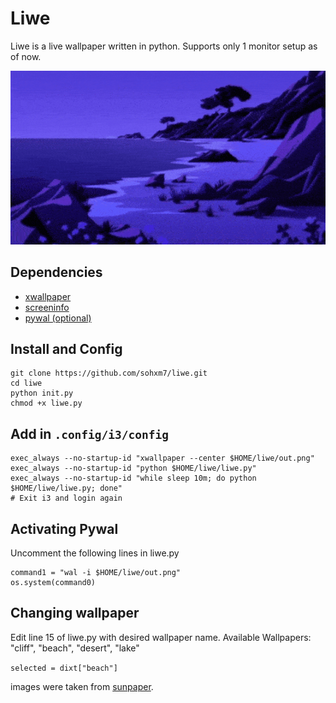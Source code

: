 # Liwe 

Liwe is a live wallpaper written in python. Supports only 1 monitor setup as of now.

![wallpaper](images/liwe.gif)

## Dependencies
+ [xwallpaper](https://archlinux.org/packages/community/x86_64/xwallpaper/)
+ [screeninfo](https://pypi.org/project/screeninfo/)
+ [pywal (optional)](https://github.com/dylanaraps/pywal)

## Install and Config
```
git clone https://github.com/sohxm7/liwe.git
cd liwe
python init.py 
chmod +x liwe.py
```

## Add in ```.config/i3/config```
```
exec_always --no-startup-id "xwallpaper --center $HOME/liwe/out.png"
exec_always --no-startup-id "python $HOME/liwe/liwe.py"
exec_always --no-startup-id "while sleep 10m; do python $HOME/liwe/liwe.py; done"
# Exit i3 and login again
```

## Activating Pywal
Uncomment the following lines in liwe.py
```
command1 = "wal -i $HOME/liwe/out.png"
os.system(command0)
```

## Changing wallpaper
Edit line 15 of liwe.py with desired wallpaper name.
Available Wallpapers: "cliff", "beach", "desert", "lake"

```selected = dixt["beach"]```



images were taken from [sunpaper](https://github.com/hexive/sunpaper).
